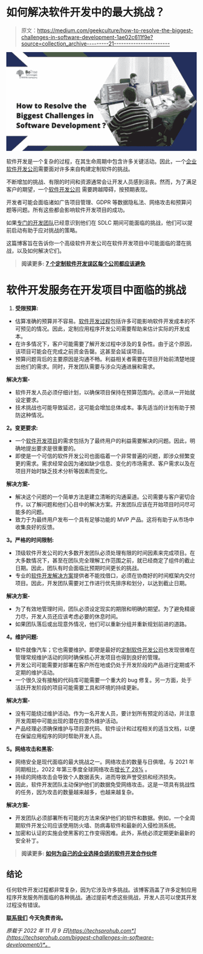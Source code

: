 # 如何解决软件开发中的最大挑战？

> 原文：<https://medium.com/geekculture/how-to-resolve-the-biggest-challenges-in-software-development-1ae02c611f9e?source=collection_archive---------21----------------------->

![](img/f06e39344aa07ffdb32e77ea70406518.png)

软件开发是一个复杂的过程，在其生命周期中包含许多关键活动。因此，一个[企业软件开发公司](https://www.botreetechnologies.com/enterprise-software-development-company)需要面对许多来自构建定制软件的挑战。

不断增加的挑战、有限的时间和资源通常会让开发人员感到沮丧。然而，为了满足客户的期望，一个[软件开发公司](https://www.botreetechnologies.com/) 需要跨越障碍，按预期表现。

开发者可能会面临诸如广告项目管理、GDPR 等数据隐私法、网络攻击和预算问题等问题。所有这些都会影响软件开发项目的成功。

如果[专门的开发团队](https://www.botreetechnologies.com/blog/how-to-hire-a-dedicated-software-development-team-in-2022/)已经意识到他们在 SDLC 期间可能面临的挑战，他们可以提前启动有助于应对挑战的策略。

这篇博客旨在告诉你一个高级软件开发公司在软件开发项目中可能面临的潜在挑战，以及如何解决它们。

> **阅读更多:** [**7 个定制软件开发误区每个公司都应该避免**](https://www.botreetechnologies.com/blog/custom-software-development-mistakes/)

# 软件开发服务在开发项目中面临的挑战

1.  **受限预算:**

*   估算准确的预算并不容易。[软件开发过程](https://www.botreetechnologies.com/blog/steps-to-define-software-development-process/)包括许多可能影响软件开发成本的不可预见的情况。因此，定制应用程序开发公司需要帮助来估计实际的开发成本。
*   在许多情况下，客户可能需要了解开发过程中涉及的复杂性。由于这个原因，该项目可能会在完成之前资金告罄。这甚至会延误项目。
*   预算问题背后的主要原因是沟通不畅。利益相关者需要在项目开始前清楚地提出他们的需求。同时，开发团队需要与涉众沟通进展和需求。

**解决方案-**

*   软件开发人员必须仔细计划，以确保项目保持在预算范围内。必须从一开始就设定要求。
*   技术挑战也可能导致延迟，这可能会增加总体成本。事先适当的计划有助于预防这种情况。

**2。变更要求:**

*   一个[软件开发项目](https://www.botreetechnologies.com/blog/7-best-software-development-practices-to-follow-in-2022/)的需求包括为了最终用户的利益需要解决的问题。因此，明确地提出要求是很重要的。
*   即使是一个可信的软件开发公司也面临着一个非常普遍的问题，即涉众频繁变更的需求。需求经常会因为诸如缺少信息、变化的市场需求、客户需求以及在项目开始时缺乏技术分析等因素而变化。

**解决方案-**

*   解决这个问题的一个简单方法是建立清晰的沟通渠道。公司需要与客户密切合作，以了解问题和他们心目中的解决方案。开发团队应该在开始项目时问尽可能多的问题。
*   致力于为最终用户发布一个具有足够功能的 MVP 产品。这将有助于从市场中收集良好的反馈。

**3。严格的时间限制:**

*   顶级软件开发公司的大多数开发团队必须处理有限的时间因素来完成项目。在大多数情况下，甚至在团队完全理解工作范围之前，就已经商定了组件的截止日期。因此，团队有时会面临比预期时间更长的挑战。
*   专业的[软件开发解决方案](https://www.trickyenough.com/factors-to-remember-while-selecting-software-development-company/)提供者不能找借口，必须在协商好的时间框架内交付项目。因此，开发团队需要对工作进行优先排序和划分，以达到截止日期。

**解决方案-**

*   为了有效地管理时间，团队必须设定现实的期限和明确的期望。为了避免精疲力尽，开发人员还应该考虑必要的休息时间。
*   如果团队落后或出现意外情况，他们可以重新分组并重新规划前进的道路。

**4。维护问题:**

*   软件就像汽车；它也需要维护。即使是最好的[定制软件开发公司](https://botreetechnologies.medium.com/top-10-custom-software-development-companies-in-2022-5045e31cadd3)也发现很难在管理常规维护活动的同时确保核心开发项目也得到良好的管理。
*   开发公司可能需要对部署在客户所在地或仍处于开发阶段的产品进行定期或不定期的维护活动。
*   一个很久没有接触的代码库可能需要一个重大的 bug 修复。另一方面，处于活跃开发阶段的项目可能需要工具和环境的持续更新。

**解决方案-**

*   没有可能绕过维护活动。作为一名开发人员，要计划所有预定的活动，并注意开发周期中可能出现的潜在的意外维护活动。
*   产品经理必须确保维护与项目源代码、软件设计和过程相关的适当文档，以便在保留应用程序的同时帮助开发人员。

**5。网络攻击和黑客:**

*   网络安全是现代面临的最大挑战之一。网络攻击的数量与日俱增。与 2021 年同期相比，2022 年第三季度全球网络攻击[增长了 28%](https://blog.checkpoint.com/2022/10/26/third-quarter-of-2022-reveals-increase-in-cyberattacks/#:~:text=Global%20Data,organization%20worldwide%20reached%20over%201%2C130.) 。
*   持续的网络攻击会导致个人数据丢失，进而导致声誉受损和经济损失。
*   因此，软件开发团队主动保护他们的数据免受网络攻击。这是一项具有挑战性的任务，因为攻击的数量越来越多，也越来越复杂。

**解决方案-**

*   开发团队必须部署所有可能的方法来保护他们的软件和数据。例如，一个全周期软件开发公司应该使用防火墙、防病毒软件和最新的入侵检测系统。
*   加密和认证的实施会使黑客的工作变得困难。此外，系统必须定期更新最新的安全补丁。

> **阅读更多:** [**如何为自己的企业选择合适的软件开发合作伙伴**](https://www.botreetechnologies.com/blog/how-to-choose-the-right-software-development-partner-for-your-business/)

## 结论

任何软件开发过程都非常复杂，因为它涉及许多挑战。该博客涵盖了许多定制应用程序开发服务所面临的各种挑战。通过提前考虑这些挑战，开发人员可以使其开发过程没有错误。

[**联系我们**](https://www.botreetechnologies.com/contact) **今天免费咨询。**

*原载于 2022 年 11 月 9 日*[*https://techsprohub.com*](https://techsprohub.com/biggest-challenges-in-software-development/)*。*